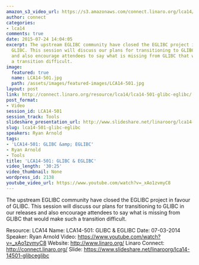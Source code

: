 ```yaml
---
amazon_s3_video_url: https://s3.amazonaws.com/connect.linaro.org/lca14/videos/03-07-Friday/LCA14-501-+GLIBC+%26+EGLIBC.mp4
author: connect
categories:
- lca14
comments: true
date: 2015-07-24 14:04:05
excerpt: The upstream EGLIBC community have closed the EGLIBC project in favour of
  GLIBC. This session will discuss our plans for transitioning to GLIBC in our releases
  and also encourage attendees to say what is missing from GLIBC that would make such
  a transition difficult.
image:
  featured: true
  name: LCA14-501.jpg
  path: /assets/images/featured-images/LCA14-501.jpg
layout: post
link: http://connect.linaro.org/resource/lca14/lca14-501-glibc-eglibc/
post_format:
- Video
session_id: LCA14-501
session_track: Tools
slideshare_presentation_url: http://www.slideshare.net/linaroorg/lca14-14501-glibceglibc-32641304
slug: lca14-501-glibc-eglibc
speakers: Ryan Arnold
tags:
- 'LCA14-501: GLIBC &amp; EGLIBC'
- Ryan Arnold
- Tools
title: 'LCA14-501: GLIBC & EGLIBC'
video_length: '30:25'
video_thumbnail: None
wordpress_id: 2138
youtube_video_url: https://www.youtube.com/watch?v=_xAo1zvmyC8
---
```


The upstream EGLIBC community have closed the EGLIBC project in favour of GLIBC. This session will discuss our plans for transitioning to GLIBC in our releases and also encourage attendees to say what is missing from GLIBC that would make such a transition difficult.

Resource: LCA14
Name: LCA14-501: GLIBC & EGLIBC
Date: 07-03-2014
Speaker: Ryan Arnold
Video: https://www.youtube.com/watch?v=_xAo1zvmyC8
Website: http://www.linaro.org/
Linaro Connect: http://connect.linaro.org/
Slide: https://www.slideshare.net/linaroorg/lca14-14501-glibceglibc